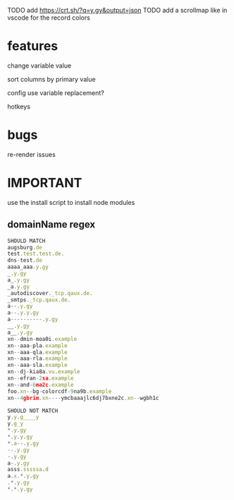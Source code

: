 TODO add https://crt.sh/?q=y.gy&output=json
TODO add a scrollmap like in vscode for the record colors

# features

change variable value

sort columns by primary value

config
use variable replacement?

hotkeys

# bugs

re-render issues

# IMPORTANT

use the install script to install node modules

## domainName regex

```js
SHOULD MATCH
augsburg.de
test.test.test.de.
dns-test.de
aaaa_aaa.y.gy
_.y.gy
a_.y.gy
_a.y.gy
_autodiscover._tcp.qaux.de.
_smtps._tcp.qaux.de.
a--.y.gy
a--.y.y.gy
a----------.y.gy
__.y.gy
a__.y.gy
xn--dmin-moa0i.example
xn--aaa-pla.example
xn--aaa-qla.example
xn--aaa-rla.example
xn--aaa-sla.example
xn--dj-kia8a.vu.example
xn--efran-2sa.example
xn--and-6ma2c.example
foo.xn--bg-colorcdf-9na9b.example
xn--4gbrim.xn----ymcbaaajlc6dj7bxne2c.xn--wgbh1c

SHOULD NOT MATCH
y.y.g____y
y.g_y
*.y.gy
*.y.y.gy
*.a--.y.gy
--.y.gy
-.y.gy
a-.y.gy
asss.sssssa.d
a.x.*.y.gy
.*.y.gy
*.*.y.gy
```
